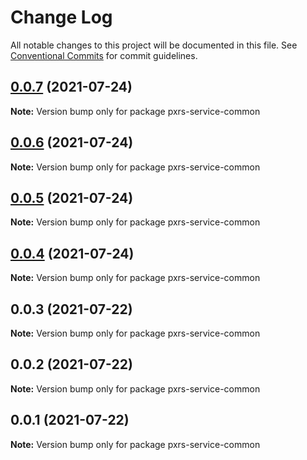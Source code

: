 # Change Log

All notable changes to this project will be documented in this file.
See [Conventional Commits](https://conventionalcommits.org) for commit guidelines.

## [0.0.7](https://github.com/PrinceJoeyLee12/paxers_v2/compare/pxrs-service-common@0.0.3...pxrs-service-common@0.0.7) (2021-07-24)

**Note:** Version bump only for package pxrs-service-common





## [0.0.6](https://github.com/PrinceJoeyLee12/paxers_v2/compare/pxrs-service-common@0.0.3...pxrs-service-common@0.0.6) (2021-07-24)

**Note:** Version bump only for package pxrs-service-common





## [0.0.5](https://github.com/PrinceJoeyLee12/paxers_v2/compare/pxrs-service-common@0.0.3...pxrs-service-common@0.0.5) (2021-07-24)

**Note:** Version bump only for package pxrs-service-common





## [0.0.4](https://github.com/PrinceJoeyLee12/paxers_v2/compare/pxrs-service-common@0.0.3...pxrs-service-common@0.0.4) (2021-07-24)

**Note:** Version bump only for package pxrs-service-common





## 0.0.3 (2021-07-22)

**Note:** Version bump only for package pxrs-service-common





## 0.0.2 (2021-07-22)

**Note:** Version bump only for package pxrs-service-common





## 0.0.1 (2021-07-22)

**Note:** Version bump only for package pxrs-service-common
